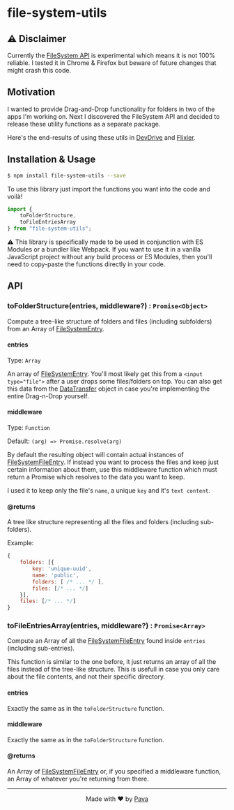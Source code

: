 # file-system-utils


## ⚠ Disclaimer

Currently the [FileSystem API](https://developer.mozilla.org/en-US/docs/Web/API/FileSystem) is experimental which means it is not 100% reliable. I tested it in Chrome & Firefox but beware of future changes that might crash this code.

## Motivation

I wanted to provide Drag-and-Drop functionality for folders in two of the apps I'm working on. Next I discovered the FileSystem API and decided to release these utility functions as a separate package.

Here's the end-results of using these utils in [DevDrive](https://devdrive.io) and [Flixier](https://flixier.com).


## Installation & Usage

```bash
$ npm install file-system-utils --save
```

To use this library just import the functions you want into the code and voilà!

```js
import {
    toFolderStructure,
    toFileEntriesArray
} from "file-system-utils";
```
  
⚠ This library is specifically made to be used in conjunction with ES Modules or a bundler like Webpack. If you want to use it in a vanilla JavaScript project without any build process or ES Modules, then you'll need to copy-paste the functions directly in your code.

## API

### toFolderStructure(entries, middleware?) : `Promise<Object>`

Compute a tree-like structure of folders and files (including subfolders) from an Array of [FileSystemEntry](https://developer.mozilla.org/en-US/docs/Web/API/FileSystemEntry).

#### entries

Type: `Array`

An array of [FileSystemEntry](https://developer.mozilla.org/en-US/docs/Web/API/FileSystemEntry). You'll most likely get this from a `<input type="file">` after a user drops some files/folders on top.  You can also get this data from the [DataTransfer](https://developer.mozilla.org/en-US/docs/Web/API/DataTransfer) object in case you're implementing the entire Drag-n-Drop yourself.


#### middleware

Type: `Function`

Default: `(arg) => Promise.resolve(arg)`

By default the resulting object will contain actual instances of [FileSystemFileEntry](https://developer.mozilla.org/en-US/docs/Web/API/FileSystemFileEntry). If instead you want to process the files and keep just certain information about them, use this middleware function which must return a Promise which resolves to the data you want to keep.

I used it to keep only the file's `name`, a unique `key` and it's `text content`. 

#### @returns

A tree like structure representing all the files and folders (including sub-folders).

Example:

```js
{
    folders: [{
        key: 'unique-uuid',
        name: 'public',
        folders: [ /* ... */ ],
        files: [/* ... */]
    }],
    files: [/* ... */]
}
```

### toFileEntriesArray(entries, middleware?) : `Promise<Array>`

Compute an Array of all the [FileSystemFileEntry](https://developer.mozilla.org/en-US/docs/Web/API/FileSystemFileEntry) found inside `entries` (including sub-entries).

This function is similar to the one before, it just returns an array of all the files instead of the tree-like structure. This is usefull in case you only care about the file contents, and not their specific directory.

#### entries

Exactly the same as in the `toFolderStructure` function.


#### middleware

Exactly the same as in the `toFolderStructure` function.


#### @returns

An Array of [FileSystemFileEntry](https://developer.mozilla.org/en-US/docs/Web/API/FileSystemFileEntry) or, if you specified a middleware function, an Array of whatever you're returning from there.

<hr/>

<p align="center"> Made with ❤ by <a href="https://iampava.com"> Pava </a></p>